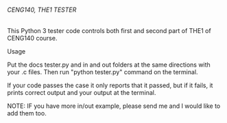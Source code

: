 ###### CENG140, THE1 TESTER

This Python 3 tester code controls both first and second part of THE1 of CENG140 course.

Usage

Put the docs tester.py and in and out folders at the same directions with your .c files.
Then run "python tester.py" command on the terminal.

If your code passes the case it only reports that it passed, but if it fails, it prints correct output and your output at the terminal.

NOTE: IF you have more in/out example, please send me and I would like to add them too.
